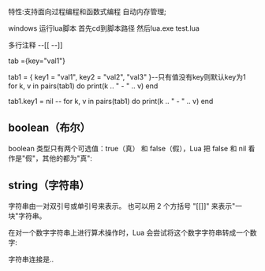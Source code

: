 特性:支持面向过程编程和函数式编程
自动内存管理;

windows 运行lua脚本 首先cd到脚本路径 然后lua.exe test.lua

多行注释
--[[
--]]


tab ={key="val1"}

tab1 = { key1 = "val1", key2 = "val2", "val3" }--只有值没有key则默认key为1
for k, v in pairs(tab1) do
    print(k .. " - " .. v)
end
 
tab1.key1 = nil -- 
for k, v in pairs(tab1) do
    print(k .. " - " .. v)
end


## boolean（布尔） ##
boolean 类型只有两个可选值：true（真） 和 false（假），Lua 把 false 和 nil 看作是"假"，其他的都为"真":


## string（字符串） ##
字符串由一对双引号或单引号来表示。
也可以用 2 个方括号 "[[]]" 来表示"一块"字符串。


在对一个数字字符串上进行算术操作时，Lua 会尝试将这个数字字符串转成一个数字:

字符串连接是..